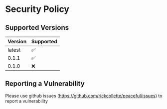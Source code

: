 # Security Policy

## Supported Versions

| Version | Supported          |
| ------- | ------------------ |
| latest   | :white_check_mark: |
| 0.1.1   | :white_check_mark:  |
| 0.1.0   | :x:  |


## Reporting a Vulnerability

Please use github issues (https://github.com/rickcollette/peaceful/issues) to report a vulnerability
